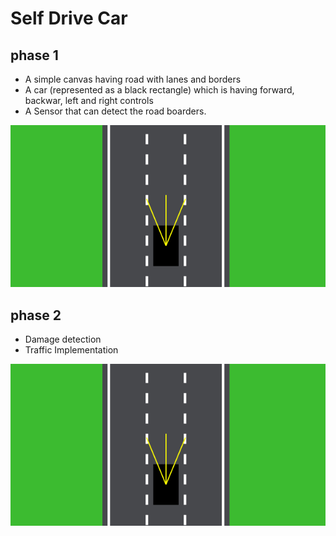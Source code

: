 # Self Drive Car

## phase 1

- A simple canvas having road with lanes and borders
- A car (represented as a black rectangle) which is having forward, backwar, left and right controls
- A Sensor that can detect the road boarders.

![alt text](images/image.png)

## phase 2

- Damage detection
- Traffic Implementation

![alt text](images/image.png)
